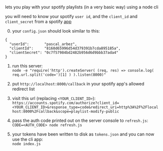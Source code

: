 lets you play with your spotify playlists (in a very basic way) using a node cli

you will need to know your spotify `user id`, and the `client_id` and `client_secret` from a spotify [app](https://developer.spotify.com/my-applications)

0) your `config.json` should look similar to this:
```
{
  "userId":       "pascal_arbez",
  "clientId":     "8160d65996d54d379391b7cda895185a",
  "clientSecret": "0c7f57984bd2482b956d6d9bbb37ada4"
}
```

1) run this server:  
`node -e "require('http').createServer( (req, res) => console.log( req.url.split('code=')[1] ) ).listen(8000)"`

2) put `http://localhost:8000/callback` in your spotify app's allowed redirect list

4) visit this url (replacing `<YOUR_CLIENT_ID>`):  
`https://accounts.spotify.com/authorize?client_id=<YOUR_CLIENT_ID>&response_type=code&redirect_uri=http%3A%2F%2Flocalhost:8000%2Fcallback&scope=playlist-modify-public`

4) pass the auth code printed out on the server console to `refresh.js`:  
`CODE=<AUTH_CODE> node refresh.js`

5) your tokens have been written to disk as `tokens.json` and you can now use the cli app:  
`node index.js`
